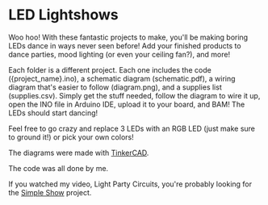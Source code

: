 # LED Lightshows

Woo hoo! With these fantastic projects to make, you'll be making boring LEDs dance in ways never seen before! Add your finished products to dance parties, mood lighting (or even your ceiling fan?), and more!

Each folder is a different project. Each one includes the code ({project_name}.ino), a schematic diagram (schematic.pdf), a wiring diagram that's easier to follow (diagram.png), and a supplies list (supplies.csv). Simply get the stuff needed, follow the diagram to wire it up, open the INO file in Arduino IDE, upload it to your board, and BAM! The LEDs should start dancing!

Feel free to go crazy and replace 3 LEDs with an RGB LED (just make sure to ground it!) or pick your own colors!

The diagrams were made with [TinkerCAD](https://www.tinkercad.com).

The code was all done by me.

If you watched my video, Light Party Circuits, you're probably looking for the [Simple Show](LED-lightshows/Simple%20show) project.
